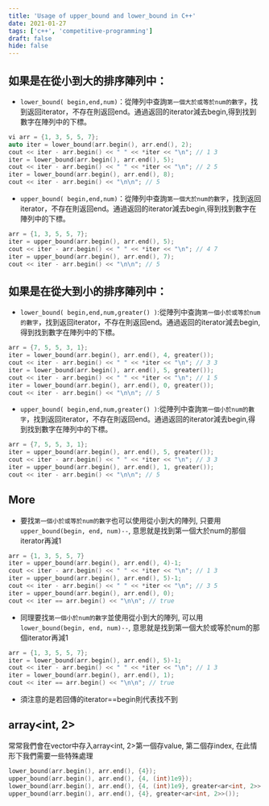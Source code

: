 ```yaml
---
title: 'Usage of upper_bound and lower_bound in C++'
date: 2021-01-27
tags: ['c++', 'competitive-programming']
draft: false
hide: false
---
```


## 如果是在從小到大的排序陣列中：
* `lower_bound( begin,end,num)`：從陣列中查詢`第一個大於或等於num的數字`，找到返回iterator，不存在則返回end。通過返回的iterator減去begin,得到找到數字在陣列中的下標。
``` cpp
vi arr = {1, 3, 5, 5, 7};
auto iter = lower_bound(arr.begin(), arr.end(), 2);
cout << iter - arr.begin() << " " << *iter << "\n"; // 1 3
iter = lower_bound(arr.begin(), arr.end(), 5);
cout << iter - arr.begin() << " " << *iter << "\n"; // 2 5
iter = lower_bound(arr.begin(), arr.end(), 8);
cout << iter - arr.begin() << "\n\n"; // 5
```
* `upper_bound( begin,end,num)`：從陣列中查詢`第一個大於num的數字`，找到返回iterator，不存在則返回end。通過返回的iterator減去begin,得到找到數字在陣列中的下標。
``` cpp
arr = {1, 3, 5, 5, 7};
iter = upper_bound(arr.begin(), arr.end(), 5);
cout << iter - arr.begin() << " " << *iter << "\n"; // 4 7
iter = upper_bound(arr.begin(), arr.end(), 7);
cout << iter - arr.begin() << "\n\n"; // 5
```

## 如果是在從大到小的排序陣列中：
* `lower_bound( begin,end,num,greater() )`:從陣列中查詢`第一個小於或等於num的數字`，找到返回iterator，不存在則返回end。通過返回的iterator減去begin,得到找到數字在陣列中的下標。
``` cpp
arr = {7, 5, 5, 3, 1};
iter = lower_bound(arr.begin(), arr.end(), 4, greater());
cout << iter - arr.begin() << " " << *iter << "\n"; // 3 3
iter = lower_bound(arr.begin(), arr.end(), 5, greater());
cout << iter - arr.begin() << " " << *iter << "\n"; // 1 5
iter = lower_bound(arr.begin(), arr.end(), 0, greater());
cout << iter - arr.begin() << "\n\n"; // 5
```
* `upper_bound( begin,end,num,greater() )`:從陣列中查詢`第一個小於num的數字`，找到返回iterator，不存在則返回end。通過返回的iterator減去begin,得到找到數字在陣列中的下標。
``` cpp
arr = {7, 5, 5, 3, 1};
iter = upper_bound(arr.begin(), arr.end(), 5, greater());
cout << iter - arr.begin() << " " << *iter << "\n"; // 3 3
iter = upper_bound(arr.begin(), arr.end(), 1, greater());
cout << iter - arr.begin() << "\n\n"; // 5
```

## More
* 要找`第一個小於或等於num的數字`也可以使用從小到大的陣列, 只要用`upper_bound(begin, end, num)--`, 意思就是找到第一個大於num的那個iterator再減1
``` cpp
arr = {1, 3, 5, 5, 7}
iter = upper_bound(arr.begin(), arr.end(), 4)-1;
cout << iter - arr.begin() << " " << *iter << "\n"; // 1 3
iter = upper_bound(arr.begin(), arr.end(), 5)-1;
cout << iter - arr.begin() << " " << *iter << "\n"; // 3 5
iter = upper_bound(arr.begin(), arr.end(), 0);
cout << iter == arr.begin() << "\n\n"; // true
```
* 同理要找`第一個小於num的數字`並使用從小到大的陣列, 可以用`lower_bound(begin, end, num)--`, 意思就是找到第一個大於或等於num的那個iterator再減1
``` cpp
arr = {1, 3, 5, 5, 7};
iter = lower_bound(arr.begin(), arr.end(), 5)-1;
cout << iter - arr.begin() << " " << *iter << "\n"; // 1 3
iter = lower_bound(arr.begin(), arr.end(), 1);
cout << iter == arr.begin() << "\n\n"; // true
```
* 須注意的是若回傳的iterator==begin則代表找不到


## array<int, 2>
常常我們會在vector中存入array<int, 2>第一個存value, 第二個存index, 在此情形下我們需要一些特殊處理
``` cpp
lower_bound(arr.begin(), arr.end(), {4});
upper_bound(arr.begin(), arr.end(), {4, (int)1e9});
lower_bound(arr.begin(), arr.end(), {4, (int)1e9}, greater<ar<int, 2>>());
upper_bound(arr.begin(), arr.end(), {4}, greater<ar<int, 2>>());
```